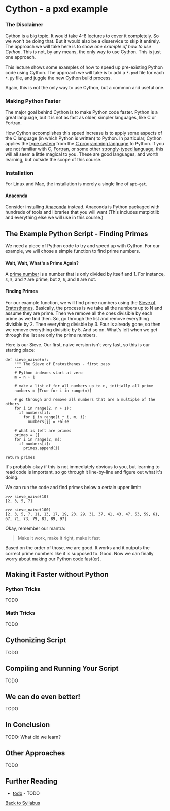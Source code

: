 # Cython - a pxd example

### The Disclaimer

Cython is a big topic. It would take 4-8 lectures to cover it completely. So we won't be doing that. But it would also be a disservice to skip it entirely. The approach we will take here is to show *one example of how to use Cython*. This is not, by any means, the only way to use Cython. This is just one approach.

This lecture shows some examples of how to speed up pre-existing Python code using Cython. The approach we will take is to add a `*.pxd` file for each `*.py` file, and juggle the new Cython build process.

Again, this is not the only way to use Cython, but a common and useful one.

### Making Python Faster

The major goal behind Cython is to make Python code faster. Python is a great language, but it is not as fast as older, simpler languages, like C or Fortran.

How Cython accomplishes this speed increase is to apply some aspects of the C language (in which Python is written) to Python. In particular, Cython applies the  [type system](https://en.wikipedia.org/wiki/Type_system) from the [C programming language](https://en.wikipedia.org/wiki/C_(programming_language)) to Python. If you are not familiar with [C](https://en.wikipedia.org/wiki/C_(programming_language)), [Fortran](https://en.wikipedia.org/wiki/Fortran), or some other [strongly-typed language](https://en.wikipedia.org/wiki/Strong_and_weak_typing), this will all seem a little magical to you. These are good languages, and worth learning, but outside the scope of this course.


### Installation

For Linux and Mac, the installation is merely a single line of `apt-get`.

#### Anaconda

Consider installing [Anaconda](http://docs.continuum.io/anaconda/install.html) instead. Anaconda is Python packaged with hundreds of tools and libraries that you will want (This includes matplotlib and everything else we will use in this course.)


## The Example Python Script - Finding Primes

We need a piece of Python code to try and speed up with Cython. For our example, we will chose a simple function to find prime numbers.

#### Wait, Wait, What's a Prime Again?

A [prime number](https://en.wikipedia.org/wiki/Prime_number) is a number that is only divided by itself and 1.  For instance, `3`, `5`, and `7` are prime, but `2`, `6`, and `8` are not.

#### Finding Primes

For our example function, we will find prime numbers using the [Sieve of Eratosthenes](https://en.wikipedia.org/wiki/Sieve_of_Eratosthenes). Basically, the process is we take all the numbers up to N and assume they are prime. Then we remove all the ones divisible by each prime as we find then. So, go through the list and remove everything divisible by 2. Then everything divisble by 3. Four is already gone, so then we remove everything divisible by 5. And so on. What's left when we get through the list are only the prime numbers.

Here is our Sieve. Our first, naive version isn't very fast, so this is our starting place:

    def sieve_naive(n):
        """ The Sieve of Eratosthenes - first pass
        """
        # Python indexes start at zero
        m = n + 1

        # make a list of for all numbers up to n, initially all prime
        numbers = [True for i in range(m)]

        # go through and remove all numbers that are a multiple of the others
        for i in range(2, n + 1):
          if numbers[i]:
            for j in range(i * i, m, i):
              numbers[j] = False

        # what is left are primes
        primes = []
        for i in range(2, m):
          if numbers[i]:
            primes.append(i)

    return primes

It's probably okay if this is not immediately obvious to you, but learning to read code is important, so go through it line-by-line and figure out what it's doing.

We can run the code and find primes below a certain upper limit:

    >>> sieve_naive(10)
    [2, 3, 5, 7]

    >>> sieve_naive(100)
    [2, 3, 5, 7, 11, 13, 17, 19, 23, 29, 31, 37, 41, 43, 47, 53, 59, 61, 67, 71, 73, 79, 83, 89, 97]

Okay, remember our mantra:

> Make it work, make it right, make it fast

Based on the order of those, we are good. It works and it outputs the correct prime numbers like it is supposed to. Good. Now we can finally worry about making our Python code fast(er).


## Making it Faster without Python

### Python Tricks

TODO


### Math Tricks

TODO


## Cythonizing Script

TODO


## Compiling and Running Your Script

TODO


## We can do even better!

TODO


## In Conclusion

TODO: What did we learn?


## Other Approaches

TODO


## Further Reading

 * [todo](https://duck.com) - TODO

[Back to Syllabus](../../README.md)
